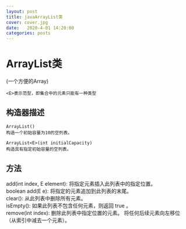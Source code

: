 ```yaml
---
layout: post
title: javaArrayList类
cover: cover.jpg
date:   2020-4-01 14:20:00
categories: posts
---
```


# ArrayList类  
(一个方便的Array)  
```
<E>表示范型，即集合中的元素只能有一种类型 
```
## 构造器描述
```
ArrayList()	
构造一个初始容量为10的空列表。

ArrayList<E>(int initialCapacity)	
构造具有指定初始容量的空列表。
```
## 方法

add(int index, E element): 将指定元素插入此列表中的指定位置。   
boolean	add(E e): 将指定的元素追加到此列表的末尾。  
clear(): 从此列表中删除所有元素。   
isEmpty(): 如果此列表不包含任何元素，则返回 true 。  
remove(int index): 删除此列表中指定位置的元素。 将任何后续元素向左移位（从索引中减去一个元素）。   
